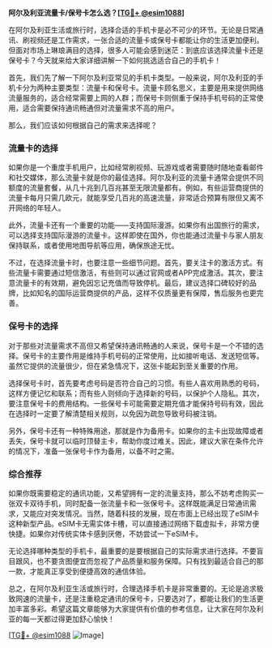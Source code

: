 **阿尔及利亚流量卡/保号卡怎么选？[[TG💪+ @esim1088](https://t.me/s/esim1088)]**

在阿尔及利亚生活或旅行时，选择合适的手机卡是必不可少的环节。无论是日常通讯、刷视频还是工作需求，一张合适的流量卡或保号卡都能让你的生活更加便利。但面对市场上琳琅满目的选择，很多人可能会感到迷茫：到底应该选择流量卡还是保号卡？今天就来给大家详细讲解一下如何挑选适合自己的手机卡！

首先，我们先了解一下阿尔及利亚常见的手机卡类型。一般来说，阿尔及利亚的手机卡分为两种主要类型：流量卡和保号卡。流量卡顾名思义，主要是用来提供网络流量服务的，适合经常需要上网的人群；而保号卡则侧重于保持手机号码的正常使用，适合需要保持通讯畅通但对流量需求不高的用户。

那么，我们应该如何根据自己的需求来选择呢？

### 流量卡的选择

如果你是一个重度手机用户，比如经常刷视频、玩游戏或者需要随时随地查看邮件和社交媒体，那么流量卡就是你的最佳选择。阿尔及利亚的流量卡通常会提供不同额度的流量套餐，从几十兆到几百兆甚至无限流量都有。例如，有些运营商提供的流量卡每月只需几欧元，就能享受几百兆的高速流量，非常适合预算有限但又离不开网络的年轻人。

此外，流量卡还有一个重要的功能——支持国际漫游。如果你有出国旅行的需求，可以选择支持国际漫游的流量卡。这样即使在国外，你也能通过流量卡与家人朋友保持联系，或者使用地图导航等应用，确保旅途无忧。

不过，在选择流量卡时，也要注意一些细节问题。首先，要关注卡的激活方式。有些流量卡需要通过短信激活，有些则可以通过官网或者APP完成激活。其次，要注意流量卡的有效期，避免因忘记充值而导致停机。最后，建议选择口碑较好的品牌，比如知名的国际运营商提供的产品，这样不仅质量更有保障，售后服务也更完善。

### 保号卡的选择

对于那些对流量需求不高但又希望保持通讯畅通的人来说，保号卡是一个不错的选择。保号卡的主要作用是维持手机号码的正常使用，比如接听电话、发送短信等。虽然它提供的流量很少，但在紧急情况下，这张卡能起到至关重要的作用。

选择保号卡时，首先要考虑号码是否符合自己的习惯。有些人喜欢用熟悉的号码，这样方便记忆和联系；而有些人则倾向于选择新的号码，以保护个人隐私。其次，要注意保号卡的费用结构。一些保号卡可能需要定期充值才能保持号码有效，因此在选择时一定要了解清楚相关规则，以免因为疏忽导致号码被注销。

另外，保号卡还有一种特殊用途，那就是作为备用卡。如果你的主卡出现故障或者丢失，保号卡就可以临时顶替主卡，帮助你度过难关。因此，建议大家在条件允许的情况下，准备一张保号卡作为备用，以备不时之需。

### 综合推荐

如果你既需要稳定的通讯功能，又希望拥有一定的流量支持，那么不妨考虑购买一张双卡双待手机，同时配备一张流量卡和一张保号卡。这样既能满足日常通讯需求，又能应对突发情况。当然，随着科技的发展，现在市面上已经出现了eSIM卡这种新型产品。eSIM卡无需实体卡槽，可以直接通过网络下载虚拟卡，非常方便快捷。如果你对传统实体卡感到厌倦，不妨尝试一下eSIM卡。

无论选择哪种类型的手机卡，最重要的是要根据自己的实际需求进行选择。不要盲目跟风，也不要贪图便宜而忽视了产品质量和服务保障。只有找到最适合自己的那一款，才能真正享受到便捷高效的通信体验。

总之，在阿尔及利亚生活或旅行时，合理选择手机卡是非常重要的。无论是追求极致网速的流量卡，还是注重稳定通讯的保号卡，只要选对了，都能让我们的生活更加丰富多彩。希望这篇文章能够为大家提供有价值的参考信息，让大家在阿尔及利亚的每一天都过得更加舒心愉快！

[[TG💪+ @esim1088](https://t.me/s/esim1088) ![Image](https://i.postimg.cc/4NQfJmqS/Snipaste-2025-05-13-00-14-12.png)]